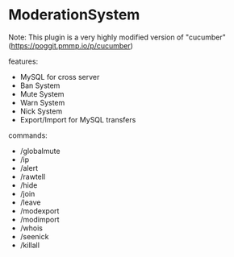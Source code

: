 # ModerationSystem

Note: This plugin is a very highly modified version of "cucumber" (https://poggit.pmmp.io/p/cucumber)

features:

- MySQL for cross server
- Ban System
- Mute System
- Warn System
- Nick System
- Export/Import for MySQL transfers

commands:

- /globalmute
- /ip
- /alert
- /rawtell
- /hide
- /join
- /leave
- /modexport
- /modimport
- /whois
- /seenick
- /killall